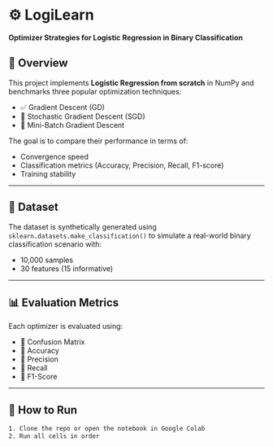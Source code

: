 # ⚙️ LogiLearn  
**Optimizer Strategies for Logistic Regression in Binary Classification**

## 📘 Overview

This project implements **Logistic Regression from scratch** in NumPy and benchmarks three popular optimization techniques:

- ✅ Gradient Descent (GD)  
- 🔄 Stochastic Gradient Descent (SGD)  
- 🔀 Mini-Batch Gradient Descent  

The goal is to compare their performance in terms of:
- Convergence speed
- Classification metrics (Accuracy, Precision, Recall, F1-score)
- Training stability

---

## 📂 Dataset

The dataset is synthetically generated using `sklearn.datasets.make_classification()` to simulate a real-world binary classification scenario with:
- 10,000 samples
- 30 features (15 informative)

---

## 📊 Evaluation Metrics

Each optimizer is evaluated using:
- 🔹 Confusion Matrix
- 🔹 Accuracy
- 🔹 Precision
- 🔹 Recall
- 🔹 F1-Score

---

## 🚀 How to Run

```bash
1. Clone the repo or open the notebook in Google Colab
2. Run all cells in order

